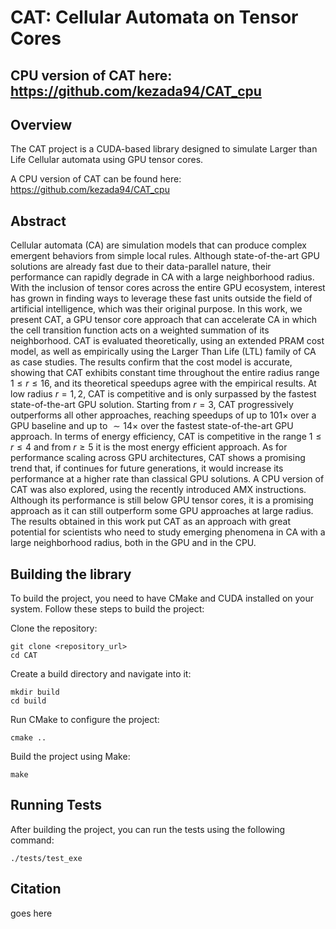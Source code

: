 # CAT: Cellular Automata on Tensor Cores
## CPU version of CAT here: https://github.com/kezada94/CAT_cpu

## Overview

The CAT project is a CUDA-based library designed to simulate Larger than Life Cellular automata using GPU tensor cores.

A CPU version of CAT can be found here: https://github.com/kezada94/CAT_cpu

## Abstract
Cellular automata (CA) are simulation models that can produce complex emergent behaviors from simple local rules. Although state-of-the-art GPU solutions are already fast due to their data-parallel nature, their performance can rapidly degrade in CA with a large neighborhood radius. With the inclusion of tensor cores across the entire GPU ecosystem,  interest has grown in finding ways to leverage these fast units outside the field of artificial intelligence, which was their original purpose. 
In this work, we present CAT, a GPU tensor core approach that can accelerate CA in which the cell transition function acts on a weighted summation of its neighborhood. CAT is evaluated theoretically, using an extended PRAM cost model, as well as empirically using the Larger Than Life (LTL) family of CA as case studies. The results confirm that the cost model is accurate, showing that CAT exhibits constant time throughout the entire radius range $1 \le r \le 16$, and its theoretical speedups agree with the empirical results. At low radius $r=1,2$, CAT is competitive and is only surpassed by the fastest state-of-the-art GPU solution. Starting from $r=3$, CAT progressively outperforms all other approaches, reaching speedups of up to $101\times$ over a GPU baseline and up to $\sim 14\times$ over the fastest state-of-the-art GPU approach. In terms of energy efficiency, CAT is competitive in the range $1 \le r \le 4$ and from $r \ge 5$ it is the most energy efficient approach. As for performance scaling across GPU architectures, CAT shows a promising trend that, if continues for future generations, it would increase its performance at a higher rate than classical GPU solutions. A CPU version of CAT was also explored, using the recently introduced AMX instructions. Although its performance is still below GPU tensor cores, it is a promising approach as it can still outperform some GPU approaches at large radius. The results obtained in this work put CAT as an approach with great potential for scientists who need to study emerging phenomena in CA with a large neighborhood radius, both in the GPU and in the CPU. 

## Building the library

To build the project, you need to have CMake and CUDA installed on your system. Follow these steps to build the project:

Clone the repository:
```
git clone <repository_url>
cd CAT
```
Create a build directory and navigate into it:
```
mkdir build
cd build
```
Run CMake to configure the project:
```
cmake ..
```
Build the project using Make:
```
make
```

## Running Tests

After building the project, you can run the tests using the following command:
```
./tests/test_exe
```
## Citation

goes here

